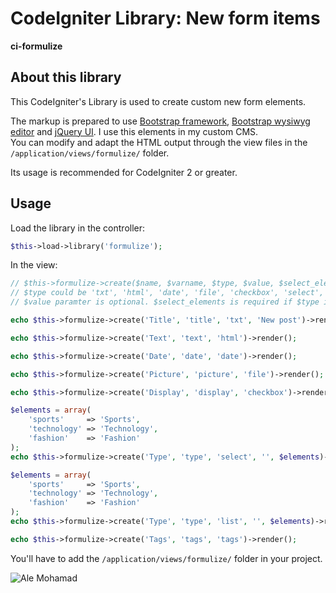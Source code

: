 # CodeIgniter Library: New form items

**ci-formulize**

## About this library

This CodeIgniter's Library is used to create custom new form elements.

The markup is prepared to use [Bootstrap framework](http://getbootstrap.com/), [Bootstrap wysiwyg editor](http://jhollingworth.github.io/bootstrap-wysihtml5/) and [jQuery UI](http://jqueryui.com/). I use this elements in my custom CMS.  
You can modify and adapt the HTML output through the view files in the `/application/views/formulize/` folder.

Its usage is recommended for CodeIgniter 2 or greater.  

## Usage

Load the library in the controller:

```php
$this->load->library('formulize');
```

In the view:

```php
// $this->formulize->create($name, $varname, $type, $value, $select_elements);
// $type could be 'txt', 'html', 'date', 'file', 'checkbox', 'select', 'list' or 'tags'
// $value paramter is optional. $select_elements is required if $type is 'select' or 'list'

echo $this->formulize->create('Title', 'title', 'txt', 'New post')->render();

echo $this->formulize->create('Text', 'text', 'html')->render();

echo $this->formulize->create('Date', 'date', 'date')->render();

echo $this->formulize->create('Picture', 'picture', 'file')->render();

echo $this->formulize->create('Display', 'display', 'checkbox')->render();

$elements = array(
    'sports'     => 'Sports',
    'technology' => 'Technology',
    'fashion'    => 'Fashion'
);
echo $this->formulize->create('Type', 'type', 'select', '', $elements)->render();

$elements = array(
    'sports'     => 'Sports',
    'technology' => 'Technology',
    'fashion'    => 'Fashion'
);
echo $this->formulize->create('Type', 'type', 'list', '', $elements)->render();

echo $this->formulize->create('Tags', 'tags', 'tags')->render();
```

You'll have to add the `/application/views/formulize/` folder in your project.

![Ale Mohamad](http://alemohamad.com/github/logo2012am.png)
